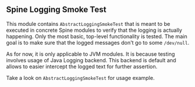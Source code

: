 ## Spine Logging Smoke Test

This module contains `AbstractLoggingSmokeTest` that is meant to be executed in concrete
Spine modules to verify that the logging is actually happening. Only the most basic,
top-level functionality is tested. The main goal is to make sure that the logged messages
don't go to some `/dev/null`.

As for now, it is only applicable to JVM modules. It is because testing involves usage 
of Java Logging backend. This backend is default and allows to easier intercept the logged
text for further assertion.

Take a look on `AbstractLoggingSmokeTest` for usage example.

